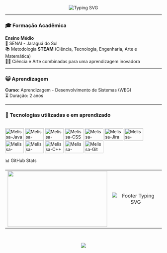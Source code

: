 <p align="center"> <img src="https://readme-typing-svg.herokuapp.com/?font=Fira+Code&size=20&pause=1000&color=EC4899&center=true&vCenter=true&width=600&lines=Olá%2C+eu+sou+a+Melissa!+😸+😺;" alt="Typing SVG" /> </p>


---

### 🎓 Formação Acadêmica

**Ensino Médio**  
🏫 SENAI - Jaraguá do Sul  
📚 Metodologia **STEAM** (Ciência, Tecnologia, Engenharia, Arte e Matemática)  
🔬🎨 Ciência e Arte combinadas para uma aprendizagem inovadora

---

### 😺 Aprendizagem

**Curso:** Aprendizagem - Desenvolvimento de Sistemas (WEG)  
⏳ Duração: 2 anos

---
### 🌟 Tecnologias utilizadas e em aprendizado


<div style="display: inline-block">
  <br>
  <img align="center" alt="Melissa-Java" height="40" width="60" src="https://cdn.jsdelivr.net/gh/devicons/devicon@latest/icons/java/java-original.svg" />
  <img align="center" alt="Melissa-Python" height="40" width="60" src="https://cdn.jsdelivr.net/gh/devicons/devicon@latest/icons/python/python-original.svg" />
  <img align="center" alt="Melissa-HTML" height="40" width="60" src="https://cdn.jsdelivr.net/gh/devicons/devicon@latest/icons/html5/html5-original.svg" />
  <img align="center" alt="Melissa-CSS" height="40" width="60" src="https://cdn.jsdelivr.net/gh/devicons/devicon@latest/icons/css3/css3-original.svg" />
  <img align="center" alt="Melissa-MySQL" height="40" width="60" src="https://cdn.jsdelivr.net/gh/devicons/devicon@latest/icons/mysql/mysql-original-wordmark.svg" />
  <img align="center" alt="Melissa-Jira" height="40" width="60" src="https://cdn.jsdelivr.net/gh/devicons/devicon@latest/icons/jira/jira-original-wordmark.svg" />
  <img align="center" alt="Melissa-VSCode" height="40" width="60" src="https://cdn.jsdelivr.net/gh/devicons/devicon@latest/icons/vscode/vscode-original.svg" />
  <img align="center" alt="Melissa-Eclipse" height="40" width="60" src="https://cdn.jsdelivr.net/gh/devicons/devicon@latest/icons/eclipse/eclipse-original.svg" />
  <img align="center" alt="Melissa-Figma" height="40" width="60" src="https://cdn.jsdelivr.net/gh/devicons/devicon@latest/icons/figma/figma-original.svg" />
  <img align="center" alt="Melissa-C++" height="40" width="60" src="https://cdn.jsdelivr.net/gh/devicons/devicon@latest/icons/cplusplus/cplusplus-original.svg" />
  <img align="center" alt="Melissa-Arduino" height="40" width="60"src="https://cdn.jsdelivr.net/gh/devicons/devicon@latest/icons/arduino/arduino-original-wordmark.svg" />
  <img align="center" alt="Melissa-Git" height="40" width="60"  src="https://cdn.jsdelivr.net/gh/devicons/devicon@latest/icons/git/git-original.svg"/>

</div>
<br>


📊 GitHub Stats


<table>
  <tr>
    <td>
       <img loading="lazy" height="180em" src="https://github-readme-stats.vercel.app/api/top-langs/?username=melll1601&layout=compact&langs_count=7&theme=dracula" style="width: 320px;" />
    </td>
    <td>
      <p align="center"> <img src="https://readme-typing-svg.herokuapp.com/?font=Fira+Code&size=20&pause=1000&color=EC4899&center=true&vCenter=true&width=600&lines=😺+Até+logo+!+😽" alt="Footer Typing SVG" /> </p>
    </td>
  </tr>
</table>

<br>
<p align="center">
  <img src="https://github.com/user-attachments/assets/cc407e07-1d17-42a4-a8b4-526b28bfa228" />
</p>
